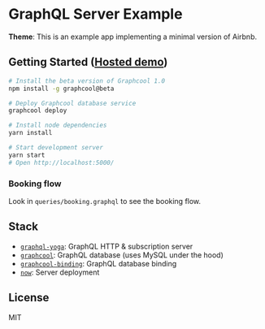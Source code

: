 # GraphQL Server Example

**Theme**: This is an example app implementing a minimal version of Airbnb.

## Getting Started ([Hosted demo](https://airbnb.now.sh))

```sh
# Install the beta version of Graphcool 1.0
npm install -g graphcool@beta

# Deploy Graphcool database service
graphcool deploy

# Install node dependencies
yarn install

# Start development server
yarn start
# Open http://localhost:5000/
```

### Booking flow
Look in `queries/booking.graphql` to see the booking flow.

## Stack

* [`graphql-yoga`](https://github.com/graphcool/graphql-yoga): GraphQL HTTP & subscription server
* [`graphcool`](https://github.com/graphcool/framework): GraphQL database (uses MySQL under the hood)
* [`graphcool-binding`](https://github.com/graphcool/graphcool-binding): GraphQL database binding
* [`now`](https://zeit.co/now): Server deployment

## License
MIT
